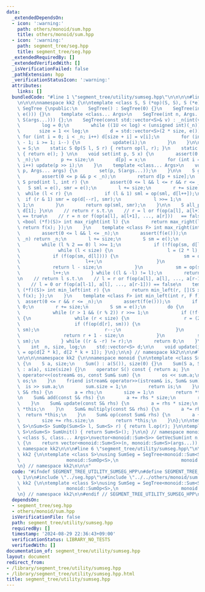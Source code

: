 ```yaml
---
data:
  _extendedDependsOn:
  - icon: ':warning:'
    path: others/monoid/sum.hpp
    title: others/monoid/sum.hpp
  - icon: ':warning:'
    path: segment_tree/seg.hpp
    title: segment_tree/seg.hpp
  _extendedRequiredBy: []
  _extendedVerifiedWith: []
  _isVerificationFailed: false
  _pathExtension: hpp
  _verificationStatusIcon: ':warning:'
  attributes:
    links: []
  bundledCode: "#line 1 \"segment_tree/utility/sumseg.hpp\"\n\n\n\n#line 1 \"segment_tree/seg.hpp\"\
    \n\n\n\nnamespace kk2 {\n\ntemplate <class S, S (*op)(S, S), S (*e)()> struct\
    \ SegTree {\npublic:\n    SegTree() : SegTree(0) {}\n    SegTree(int n) : SegTree(std::vector<S>(n,\
    \ e())) {}\n    template <class... Args>\n    SegTree(int n, Args... args) : SegTree(std::vector<S>(n,\
    \ S(args...))) {};\n    SegTree(const std::vector<S>& v) : _n(int(v.size())) {\n\
    \        log = 0;\n        while ((1U << log) < (unsigned int)(_n)) log++;\n \
    \       size = 1 << log;\n        d = std::vector<S>(2 * size, e());\n       \
    \ for (int i = 0; i < _n; i++) d[size + i] = v[i];\n        for (int i = size\
    \ - 1; i >= 1; i--) {\n            update(i);\n        }\n    }\n\n    using Monoid\
    \ = S;\n    static S Op(S l, S r) { return op(l, r); }\n    static S MonoidUnit()\
    \ { return e(); } \n\n    void set(int p, S x) {\n        assert(0 <= p && p <\
    \ _n);\n        p += size;\n        d[p] = x;\n        for (int i = 1; i <= log;\
    \ i++) update(p >> i);\n    }\n    template <class... Args>\n    void emplace_set(int\
    \ p, Args... args) {\n        set(p, S(args...));\n    }\n\n    S get(int p) {\n\
    \        assert(0 <= p && p < _n);\n        return d[p + size];\n    }\n\n   \
    \ S prod(int l, int r) {\n        assert(0 <= l && l <= r && r <= _n);\n     \
    \   S sml = e(), smr = e();\n        l += size;\n        r += size;\n\n      \
    \  while (l < r) {\n            if (l & 1) sml = op(sml, d[l++]);\n          \
    \  if (r & 1) smr = op(d[--r], smr);\n            l >>= 1;\n            r >>=\
    \ 1;\n        }\n        return op(sml, smr);\n    }\n\n    S all_prod() { return\
    \ d[1]; }\n\n    // return r s.t.\n    // r = l or f(op(a[l], a[l+1], ..., a[r-1]))\
    \ == true\n    // r = n or f(op(a[l], a[l+1], ..., a[r]))   == false\n    template\
    \ <bool (*f)(S)> int max_right(int l) {\n        return max_right(l, [](S x) {\
    \ return f(x); });\n    }\n    template <class F> int max_right(int l, F f) {\n\
    \        assert(0 <= l && l <= _n);\n        assert(f(e()));\n        if (l ==\
    \ _n) return _n;\n        l += size;\n        S sm = e();\n        do {\n    \
    \        while (l % 2 == 0) l >>= 1;\n            if (!f(op(sm, d[l]))) {\n  \
    \              while (l < size) {\n                    l = (2 * l);\n        \
    \            if (f(op(sm, d[l]))) {\n                        sm = op(sm, d[l]);\n\
    \                        l++;\n                    }\n                }\n    \
    \            return l - size;\n            }\n            sm = op(sm, d[l]);\n\
    \            l++;\n        } while ((l & -l) != l);\n        return _n;\n    }\n\
    \n    // return l s.t.\n    // l = r or f(op(a[l], a[l], ..., a[r-1]))   == true\n\
    \    // l = 0 or f(op(a[l-1], a[l], ..., a[r-1])) == false\n    template <bool\
    \ (*f)(S)> int min_left(int r) {\n        return min_left(r, [](S x) { return\
    \ f(x); });\n    }\n    template <class F> int min_left(int r, F f) {\n      \
    \  assert(0 <= r && r <= _n);\n        assert(f(e()));\n        if (r == 0) return\
    \ 0;\n        r += size;\n        S sm = e();\n        do {\n            r--;\n\
    \            while (r > 1 && (r % 2)) r >>= 1;\n            if (!f(op(d[r], sm)))\
    \ {\n                while (r < size) {\n                    r = (2 * r + 1);\n\
    \                    if (f(op(d[r], sm))) {\n                        sm = op(d[r],\
    \ sm);\n                        r--;\n                    }\n                }\n\
    \                return r + 1 - size;\n            }\n            sm = op(d[r],\
    \ sm);\n        } while ((r & -r) != r);\n        return 0;\n    }\n\nprivate:\n\
    \    int _n, size, log;\n    std::vector<S> d;\n\n    void update(int k) { d[k]\
    \ = op(d[2 * k], d[2 * k + 1]); }\n};\n\n} // namespace kk2\n\n\n#line 1 \"others/monoid/sum.hpp\"\
    \n\n\n\nnamespace kk2 {\n\nnamespace monoid {\n\ntemplate <class S>\nstruct Sum\
    \ {\n    S a, size;\n    Sum() : a(S()), size(0) {}\n    Sum(S a, S size = 1)\
    \ : a(a), size(size) {}\n    operator S() const { return a; }\n    friend ostream&\
    \ operator<<(ostream& os, const Sum& sum) {\n        os << sum.a;\n        return\
    \ os;\n    }\n    friend istream& operator>>(istream& is, Sum& sum) {\n      \
    \  is >> sum.a;\n        sum.size = 1;\n        return is;\n    }\n    Sum& operator=(const\
    \ S& rhs) {\n        a = rhs;\n        size = 1;\n        return *this;\n    }\n\
    \n    Sum& add(const S& rhs) {\n        a += rhs * size;\n        return *this;\n\
    \    }\n    Sum& update(const S& rhs) {\n        a = rhs * size;\n        return\
    \ *this;\n    }\n    Sum& multiply(const S& rhs) {\n        a *= rhs;\n      \
    \  return *this;\n    }\n    Sum& op(const Sum& rhs) {\n        a += rhs.a;\n\
    \        size += rhs.size;\n        return *this;\n    }\n};\n\ntemplate <class\
    \ S>\nSum<S> SumOp(Sum<S> l, Sum<S> r) { return l.op(r); }\n\ntemplate <class\
    \ S>\nSum<S> SumUnit() { return Sum<S>(); }\n\n} // namespace monoid\n\ntemplate\
    \ <class S, class... Args>\nvector<monoid::Sum<S>> GetVecSum(int n, Args... args)\
    \ {\n    return vector<monoid::Sum<S>>(n, monoid::Sum<S>(args...));\n}\n\n} //\
    \ namespace kk2\n\n\n#line 6 \"segment_tree/utility/sumseg.hpp\"\n\nnamespace\
    \ kk2 {\n\ntemplate <class S>\nusing SumSeg = SegTree<monoid::Sum<S>,\n      \
    \                 monoid::SumOp<S>,\n                       monoid::SumUnit<S>>;\n\
    \n} // namespace kk2\n\n\n"
  code: "#ifndef SEGMENT_TREE_UTILITY_SUMSEG_HPP\n#define SEGMENT_TREE_UTILITY_SUMSEG_HPP\
    \ 1\n\n#include \"../seg.hpp\"\n#include \"../../others/monoid/sum.hpp\"\n\nnamespace\
    \ kk2 {\n\ntemplate <class S>\nusing SumSeg = SegTree<monoid::Sum<S>,\n      \
    \                 monoid::SumOp<S>,\n                       monoid::SumUnit<S>>;\n\
    \n} // namespace kk2\n\n#endif // SEGMENT_TREE_UTILITY_SUMSEG_HPP\n"
  dependsOn:
  - segment_tree/seg.hpp
  - others/monoid/sum.hpp
  isVerificationFile: false
  path: segment_tree/utility/sumseg.hpp
  requiredBy: []
  timestamp: '2024-08-29 22:36:43+09:00'
  verificationStatus: LIBRARY_NO_TESTS
  verifiedWith: []
documentation_of: segment_tree/utility/sumseg.hpp
layout: document
redirect_from:
- /library/segment_tree/utility/sumseg.hpp
- /library/segment_tree/utility/sumseg.hpp.html
title: segment_tree/utility/sumseg.hpp
---
```

